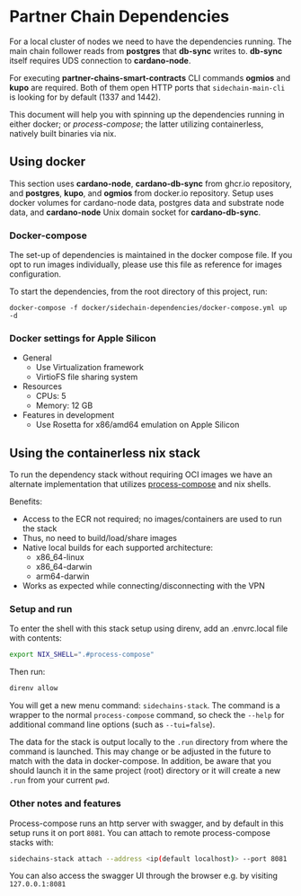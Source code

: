 # Partner Chain Dependencies

For a local cluster of nodes we need to have the dependencies running.
The main chain follower reads from **postgres** that **db-sync** writes to.
**db-sync** itself requires UDS connection to **cardano-node**.

For executing **partner-chains-smart-contracts** CLI commands **ogmios** and **kupo** are required.
Both of them open HTTP ports that `sidechain-main-cli` is looking for by default (1337 and 1442).

This document will help you with spinning up the dependencies running in either docker; or
_process-compose_; the latter utilizing containerless, natively built binaries via nix.

## Using docker

This section uses **cardano-node**, **cardano-db-sync** from ghcr.io repository,
and **postgres**, **kupo**, and **ogmios** from docker.io repository.
Setup uses docker volumes for cardano-node data, postgres data and substrate node data, and
**cardano-node** Unix domain socket for **cardano-db-sync**.

### Docker-compose

The set-up of dependencies is maintained in the docker compose file.
If you opt to run images individually, please use this file as reference for images configuration.

To start the dependencies, from the root directory of this project, run:
```
docker-compose -f docker/sidechain-dependencies/docker-compose.yml up -d
```

### Docker settings for Apple Silicon

- General
  - Use Virtualization framework
  - VirtioFS file sharing system
- Resources
  - CPUs: 5
  - Memory: 12 GB
- Features in development
  - Use Rosetta for x86/amd64 emulation on Apple Silicon

## Using the containerless nix stack

To run the dependency stack without requiring OCI images we have an alternate
implementation that utilizes
[process-compose](https://github.com/F1bonacc1/process-compose) and nix shells.

Benefits:

- Access to the ECR not required; no images/containers are used to run the stack
- Thus, no need to build/load/share images
- Native local builds for each supported architecture:
  - x86_64-linux
  - x86_64-darwin
  - arm64-darwin
- Works as expected while connecting/disconnecting with the VPN

### Setup and run
To enter the shell with this stack setup using direnv, add an .envrc.local file with contents:
```sh
export NIX_SHELL=".#process-compose"
```

Then run:
```sh
direnv allow
```

You will get a new menu command: `sidechains-stack`. The command is a wrapper to
the normal `process-compose` command, so check the `--help` for additional
command line options (such as `--tui=false`).

The data for the stack is output locally to the `.run` directory from where the
command is launched.  This may change or be adjusted in the future to match with
the data in docker-compose.  In addition, be aware that you should launch it in
the same project (root) directory or it will create a new `.run` from your
current `pwd`.

### Other notes and features

Process-compose runs an http server with swagger, and by default in this setup
runs it on port `8081`.  You can attach to remote process-compose stacks with:
```sh
sidechains-stack attach --address <ip(default localhost)> --port 8081
```
You can also access the swagger UI through the browser e.g. by visiting
`127.0.0.1:8081`
